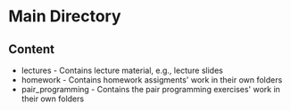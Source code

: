 # Main Directory
## Content
* lectures - Contains lecture material, e.g., lecture slides
* homework - Contains homework assigments' work in their own folders
* pair_programming - Contains the pair programming exercises' work in their own folders
